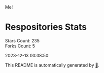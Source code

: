 Me!

# Respositories Stats
Stars Count: 235  
Forks Count: 5

2023-12-13 00:08:50  

This README is automatically generated by [🐰](https://github.com/rnitta/rnitta).
